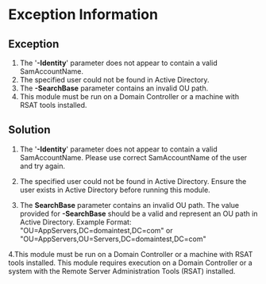 # Exception Information

## Exception

1. The '**-Identity**' parameter does not appear to contain a valid SamAccountName.
2. The specified user could not be found in Active Directory.
3. The **-SearchBase** parameter contains an invalid OU path.
4. This module must be run on a Domain Controller or a machine with RSAT tools installed.

## Solution

1. The '**-Identity**' parameter does not appear to contain a valid SamAccountName.
   Please use correct SamAccountName of the user and try again.

2. The specified user could not be found in Active Directory.
   Ensure the user exists in Active Directory before running this module.

3. The **SearchBase** parameter contains an invalid OU path.
   The value provided for **-SearchBase** should be a valid and represent an OU path in Active Directory.
   Example Format: "OU=AppServers,DC=domaintest,DC=com" or "OU=AppServers,OU=Servers,DC=domaintest,DC=com"

4.This module must be run on a Domain Controller or a machine with RSAT tools installed.
  This module requires execution on a Domain Controller or a system with the Remote Server Administration Tools (RSAT)          installed.
  
   
   

